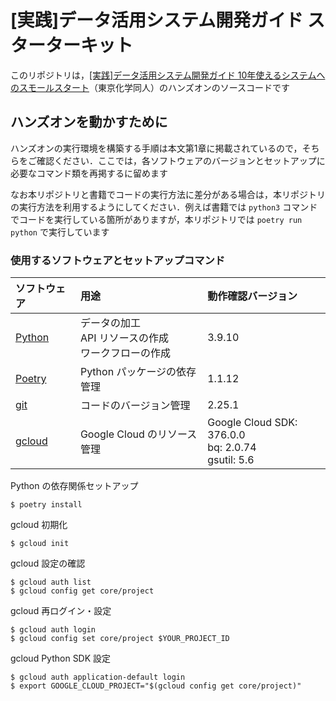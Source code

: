 # [実践]データ活用システム開発ガイド スターターキット

このリポジトリは，[[実践]データ活用システム開発ガイド 10年使えるシステムへのスモールスタート](http://www.tkd-pbl.com/book/b616180.html)（東京化学同人）のハンズオンのソースコードです

## ハンズオンを動かすために

ハンズオンの実行環境を構築する手順は本文第1章に掲載されているので，そちらをご確認ください．ここでは，各ソフトウェアのバージョンとセットアップに必要なコマンド類を再掲するに留めます

なお本リポジトリと書籍でコードの実行方法に差分がある場合は，本リポジトリの実行方法を利用するようにしてください．例えば書籍では `python3` コマンドでコードを実行している箇所がありますが，本リポジトリでは `poetry run python` で実行しています

### 使用するソフトウェアとセットアップコマンド

| ソフトウェア | 用途 | 動作確認バージョン |
|:---|:---|:---|
| [Python](https://www.python.org/downloads/) | データの加工<br />API リソースの作成<br />ワークフローの作成 | 3.9.10 |
| [Poetry](https://python-poetry.org/docs/#installation) | Python パッケージの依存管理 | 1.1.12 |
| [git](https://git-scm.com/downloads) | コードのバージョン管理 | 2.25.1 |
| [gcloud](https://cloud.google.com/sdk/docs/install) | Google Cloud のリソース管理 | Google Cloud SDK: 376.0.0<br />bq: 2.0.74<br />gsutil: 5.6 |

Python の依存関係セットアップ

```console
$ poetry install
```

gcloud 初期化

```console
$ gcloud init
```

gcloud 設定の確認

```console
$ gcloud auth list
$ gcloud config get core/project
```

gcloud 再ログイン・設定

```console
$ gcloud auth login
$ gcloud config set core/project $YOUR_PROJECT_ID
```

gcloud Python SDK 設定

```console
$ gcloud auth application-default login
$ export GOOGLE_CLOUD_PROJECT="$(gcloud config get core/project)"
```
